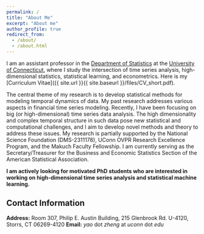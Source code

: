 ```yaml
---
permalink: /
title: "About Me"
excerpt: "About me"
author_profile: true
redirect_from: 
  - /about/
  - /about.html
---
```


I am an assistant professor in the [Department of Statistics](https://statistics.uconn.edu/) at the [University of Connecticut](https://uconn.edu/), where I study the intersection of time series analysis, high-dimensional statistics, statistical learning, and econometrics. Here is my [Curriculum Vitae]({{ site.url }}{{ site.baseurl }}/files/CV_short.pdf).

The central theme of my research is to develop statistical methods for modeling temporal dynamics of data. My past research addresses various aspects in financial time series modeling. Recently, I have been focusing on big (or high-dimensional) time series data analysis. The high dimensionality and complex temporal structure in such data pose new statistical and computational challenges, and I aim to develop novel methods and theory to address these issues. My research is partially supported by the National Science Foundation (DMS-2311178), UConn OVPR Research Excellence Program, and the Makuch Faculty Fellowship. I am currently serving as the Secretary/Treasurer for the Business and Economic Statistics Section of the American Statistical
Association.

**I am actively looking for motivated PhD students who are interested in working on high-dimensional time series analysis and statistical machine learning.**


## Contact Information

**Address:**  Room 307, Philip E. Austin Building, 215 Glenbrook Rd. U-4120, Storrs, CT 06269-4120
**Email:**  *yao* dot *zheng* at *uconn* dot *edu*

